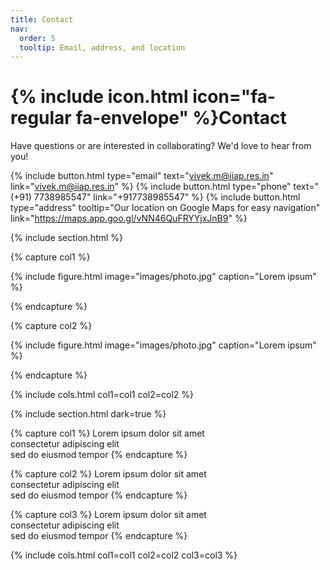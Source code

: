 ```yaml
---
title: Contact
nav:
  order: 5
  tooltip: Email, address, and location
---
```


# {% include icon.html icon="fa-regular fa-envelope" %}Contact

Have questions or are interested in collaborating? We'd love to hear from you!

{%
  include button.html
  type="email"
  text="vivek.m@iiap.res.in"
  link="vivek.m@iiap.res.in"
%}
{%
  include button.html
  type="phone"
  text="(+91) 7738985547"
  link="+917738985547"
%}
{%
  include button.html
  type="address"
  tooltip="Our location on Google Maps for easy navigation"
  link="https://maps.app.goo.gl/vNN46QuFRYYjxJnB9"
%}

{% include section.html %}

{% capture col1 %}

{%
  include figure.html
  image="images/photo.jpg"
  caption="Lorem ipsum"
%}

{% endcapture %}

{% capture col2 %}

{%
  include figure.html
  image="images/photo.jpg"
  caption="Lorem ipsum"
%}

{% endcapture %}

{% include cols.html col1=col1 col2=col2 %}

{% include section.html dark=true %}

{% capture col1 %}
Lorem ipsum dolor sit amet  
consectetur adipiscing elit  
sed do eiusmod tempor
{% endcapture %}

{% capture col2 %}
Lorem ipsum dolor sit amet  
consectetur adipiscing elit  
sed do eiusmod tempor
{% endcapture %}

{% capture col3 %}
Lorem ipsum dolor sit amet  
consectetur adipiscing elit  
sed do eiusmod tempor
{% endcapture %}

{% include cols.html col1=col1 col2=col2 col3=col3 %}
